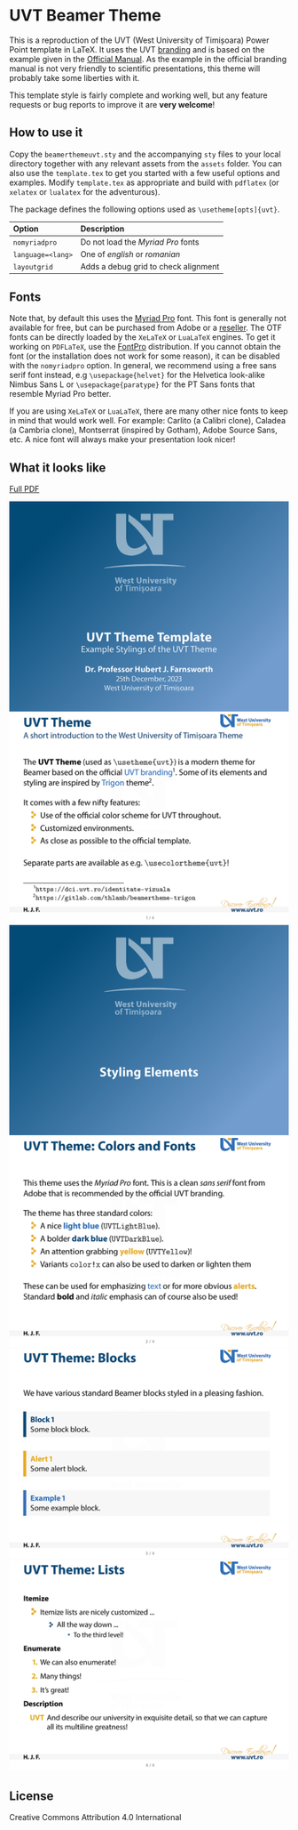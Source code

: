 # UVT Beamer Theme

This is a reproduction of the UVT (West University of Timișoara) Power Point
template in LaTeX. It uses the UVT [branding](https://dci.uvt.ro/identitate-vizuala)
and is based on the example given in the
[Official Manual](https://www.dci.uvt.ro/wp-content/uploads/2019/03/MANUAL-IDENTITATE-NEW-WEB-FINAL-2016-.pdf).
As the example in the official branding manual is not very friendly to scientific
presentations, this theme will probably take some liberties with it.

This template style is fairly complete and working well, but any feature requests
or bug reports to improve it are **very welcome**!

## How to use it

Copy the `beamerthemeuvt.sty` and the accompanying `sty` files to your local
directory together with any relevant assets from the `assets` folder. You can also
use the `template.tex` to get you started with a few useful options and examples.
Modify `template.tex` as appropriate and build with `pdflatex` (or `xelatex` or
`lualatex` for the adventurous).

The package defines the following options used as `\usetheme[opts]{uvt}`.

| Option                            | Description                           |
| :-                                | :-                                    |
| `nomyriadpro`                     | Do not load the *Myriad Pro* fonts    |
| `language=<lang>`                 | One of *english* or *romanian*        |
| `layoutgrid`                      | Adds a debug grid to check alignment  |

## Fonts

Note that, by default this uses the [Myriad Pro](https://fonts.adobe.com/fonts/myriad)
font. This font is generally not available for free, but can be purchased from
Adobe or a [reseller](https://www.fontspring.com/fonts/adobe/myriad-pro). The
OTF fonts can be directly loaded by the `XeLaTeX` or `LuaLaTeX` engines. To
get it working on `PDFLaTeX`, use the [FontPro](https://github.com/sebschub/FontPro)
distribution. If you cannot obtain the font (or the installation does not work
for some reason), it can be disabled with the `nomyriadpro` option. In general,
we recommend using a free sans serif font instead, e.g `\usepackage{helvet}` for
the Helvetica look-alike Nimbus Sans L or `\usepackage{paratype}` for the PT Sans
fonts that resemble Myriad Pro better.

If you are using `XeLaTeX` or `LuaLaTeX`, there are many other nice fonts to
keep in mind that would work well. For example: Carlito (a Calibri clone),
Caladea (a Cambria clone), Montserrat (inspired by Gotham), Adobe Source Sans,
etc. A nice font will always make your presentation look nicer!

## What it looks like

[Full PDF](template.pdf)

![titlepage](images/template-00.png "Title Page")
![slidepage1](images/template-01.png "Slide Page 1")
![slidepage2](images/template-02.png "Slide Page 2")
![slidepage3](images/template-03.png "Slide Page 3")
![slidepage4](images/template-04.png "Slide Page 4")
![slidepage5](images/template-05.png "Slide Page 5")

## License

Creative Commons Attribution 4.0 International
